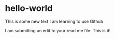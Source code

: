 # hello-world
This is some new text
I am learning to use Github

I am submitting an edit to your read me file.  This is it!
